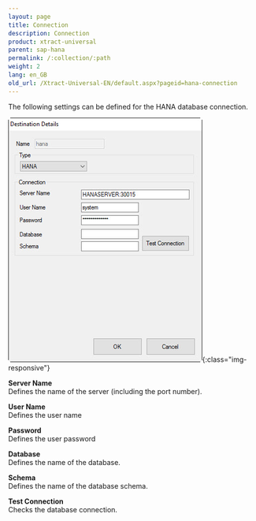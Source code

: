 ```yaml
---
layout: page
title: Connection
description: Connection
product: xtract-universal
parent: sap-hana
permalink: /:collection/:path
weight: 2
lang: en_GB
old_url: /Xtract-Universal-EN/default.aspx?pageid=hana-connection
---
```


The following settings can be defined for the HANA database connection. 

![hana-destination](/img/content/hana-destination.jpg){:class="img-responsive"}


**Server Name**<br>
Defines the name of the server (including the port number).

**User Name**<br>
Defines the user name 

**Password**<br>
Defines the user password

**Database**<br> 
Defines the name of the database.
             
**Schema**<br>
Defines the name of the database schema.


**Test Connection**<br>
Checks the database connection.  